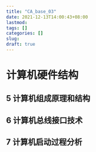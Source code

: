 ```yaml
---
title: "CA_base_03"
date: 2021-12-13T14:00:43+08:00
lastmod:
tags: []
categories: []
slug:
draft: true
---
```

# 计算机硬件结构
## 5 计算机组成原理和结构
## 6 计算机总线接口技术
## 7 计算机启动过程分析

